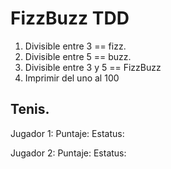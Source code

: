 # FizzBuzz TDD

1. Divisible entre 3  == fizz. 
2. Divisible entre 5  == buzz.
3. Divisible entre 3 y 5 == FizzBuzz 
4. Imprimir del uno al 100



## Tenis.

Jugador 1: 
Puntaje: 
Estatus:


Jugador 2: 
Puntaje:
Estatus:





